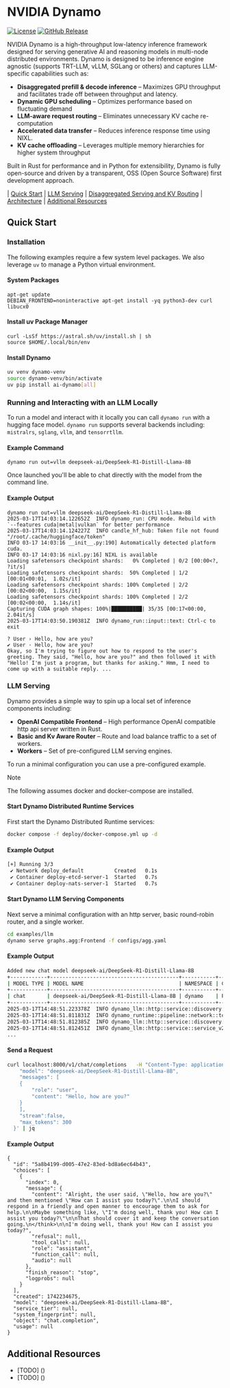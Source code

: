 <!--
SPDX-FileCopyrightText: Copyright (c) 2024-2025 NVIDIA CORPORATION & AFFILIATES. All rights reserved.
SPDX-License-Identifier: Apache-2.0

Licensed under the Apache License, Version 2.0 (the "License");
you may not use this file except in compliance with the License.
You may obtain a copy of the License at

http://www.apache.org/licenses/LICENSE-2.0

Unless required by applicable law or agreed to in writing, software
distributed under the License is distributed on an "AS IS" BASIS,
WITHOUT WARRANTIES OR CONDITIONS OF ANY KIND, either express or implied.
See the License for the specific language governing permissions and
limitations under the License.
-->

# NVIDIA Dynamo

[![License](https://img.shields.io/badge/License-Apache_2.0-blue.svg)](https://opensource.org/licenses/Apache-2.0)
[![GitHub Release](https://img.shields.io/github/v/release/ai-dynamo/dynamo)](https://github.com/ai-dynamo/dynamo/releases/latest)

NVIDIA Dynamo is a high-throughput low-latency inference framework designed for serving generative AI and reasoning models in multi-node distributed environments. Dynamo is designed to be inference engine agnostic (supports TRT-LLM, vLLM, SGLang or others) and captures LLM-specific capabilities such as:

- **Disaggregated prefill & decode inference** – Maximizes GPU throughput and facilitates trade off between throughput and latency.
- **Dynamic GPU scheduling** – Optimizes performance based on fluctuating demand
- **LLM-aware request routing** – Eliminates unnecessary KV cache re-computation
- **Accelerated data transfer** – Reduces inference response time using NIXL.
- **KV cache offloading** – Leverages multiple memory hierarchies for higher system throughput

Built in Rust for performance and in Python for extensibility, Dynamo is fully open-source and driven by a transparent, OSS (Open Source Software) first development approach.

| [Quick Start](#quick-start) | [LLM Serving](#llm-serving) | [Disaggregated Serving and KV Routing](examples/llm) | [Architecture](docs/architecture.md) | [Additional Resources](#additional-resources)

## Quick Start

### Installation

The following examples require a few system level packages.
We also leverage `uv` to manage a Python virtual environment.

#### System Packages

```
apt-get update
DEBIAN_FRONTEND=noninteractive apt-get install -yq python3-dev curl libucx0
```

#### Install uv Package Manager

```
curl -LsSf https://astral.sh/uv/install.sh | sh
source $HOME/.local/bin/env
```

#### Install Dynamo


```bash
uv venv dynamo-venv
source dynamo-venv/bin/activate
uv pip install ai-dynamo[all]
```

### Running and Interacting with an LLM Locally

To run a model and interact with it locally you can call `dynamo
run` with a hugging face model. `dynamo run` supports several backends
including: `mistralrs`, `sglang`, `vllm`, and `tensorrtllm`.

#### Example Command

```
dynamo run out=vllm deepseek-ai/DeepSeek-R1-Distill-Llama-8B
```

Once launched you'll be able to chat directly with the model from the
command line.

#### Example Output
```
dynamo run out=vllm deepseek-ai/DeepSeek-R1-Distill-Llama-8B
2025-03-17T14:03:14.122652Z  INFO dynamo_run: CPU mode. Rebuild with `--features cuda|metal|vulkan` for better performance
2025-03-17T14:03:14.124227Z  INFO candle_hf_hub: Token file not found "/root/.cache/huggingface/token"
INFO 03-17 14:03:16 __init__.py:190] Automatically detected platform cuda.
INFO 03-17 14:03:16 nixl.py:16] NIXL is available
Loading safetensors checkpoint shards:   0% Completed | 0/2 [00:00<?, ?it/s]
Loading safetensors checkpoint shards:  50% Completed | 1/2 [00:01<00:01,  1.02s/it]
Loading safetensors checkpoint shards: 100% Completed | 2/2 [00:02<00:00,  1.15s/it]
Loading safetensors checkpoint shards: 100% Completed | 2/2 [00:02<00:00,  1.14s/it]
Capturing CUDA graph shapes: 100%|██████████| 35/35 [00:17<00:00,  2.04it/s]
2025-03-17T14:03:50.190381Z  INFO dynamo_run::input::text: Ctrl-c to exit
```

```
? User › Hello, how are you?
✔ User · Hello, how are you?
Okay, so I'm trying to figure out how to respond to the user's greeting. They said, "Hello, how are you?" and then followed it with "Hello! I'm just a program, but thanks for asking." Hmm, I need to come up with a suitable reply. ...
```

### LLM Serving

Dynamo provides a simple way to spin up a local set of inference
components including:

- **OpenAI Compatible Frontend** – High performance OpenAI compatible http api server written in Rust.
- **Basic and Kv Aware Router** – Route and load balance traffic to a set of workers.
- **Workers** – Set of pre-configured LLM serving engines.

To run a minimal configuration you can use a pre-configured
example.

> [!NOTE]
> The following assumes docker and docker-compose are installed.

#### Start Dynamo Distributed Runtime Services

First start the Dynamo Distributed Runtime services:

```bash
docker compose -f deploy/docker-compose.yml up -d
```

#### Example Output

```bash
[+] Running 3/3
 ✔ Network deploy_default          Created   0.1s
 ✔ Container deploy-etcd-server-1  Started   0.7s
 ✔ Container deploy-nats-server-1  Started   0.7s
```


#### Start Dynamo LLM Serving Components

Next serve a minimal configuration with an http server, basic
round-robin router, and a single worker.


```bash
cd examples/llm
dynamo serve graphs.agg:Frontend -f configs/agg.yaml
```

#### Example Output
```bash
Added new chat model deepseek-ai/DeepSeek-R1-Distill-Llama-8B
+------------+------------------------------------------+-----------+-----------+------------------+
| MODEL TYPE | MODEL NAME                               | NAMESPACE | COMPONENT | ENDPOINT         |
+------------+------------------------------------------+-----------+-----------+------------------+
| chat       | deepseek-ai/DeepSeek-R1-Distill-Llama-8B | dynamo    | Processor | chat/completions |
+------------+------------------------------------------+-----------+-----------+------------------+
2025-03-17T14:48:51.223378Z  INFO dynamo_llm::http::service::discovery: added Chat model: deepseek-ai/DeepSeek-R1-Distill-Llama-8B
2025-03-17T14:48:51.811831Z  INFO dynamo_runtime::pipeline::network::tcp::server: tcp transport service on 10.20.56.81:44999
2025-03-17T14:48:51.812385Z  INFO dynamo_llm::http::service::discovery: added Chat model: deepseek-ai/DeepSeek-R1-Distill-Llama-8B
2025-03-17T14:48:51.812451Z  INFO dynamo_llm::http::service::service_v2: Starting HTTP service on: 0.0.0.0:8000 address="0.0.0.0:8000"
...
```

#### Send a Request

```bash
curl localhost:8000/v1/chat/completions   -H "Content-Type: application/json"   -d '{
    "model": "deepseek-ai/DeepSeek-R1-Distill-Llama-8B",
    "messages": [
    {
        "role": "user",
        "content": "Hello, how are you?"
    }
    ],
    "stream":false,
    "max_tokens": 300
  }' | jq
```

#### Example Output
```
{
  "id": "5a8b4199-d005-47e2-83ed-bd8a6ec64b43",
  "choices": [
    {
      "index": 0,
      "message": {
        "content": "Alright, the user said, \"Hello, how are you?\" and then mentioned \"How can I assist you today?\".\n\nI should respond in a friendly and open manner to encourage them to ask for help.\n\nMaybe something like, \"I'm doing well, thank you! How can I assist you today?\"\n\nThat should cover it and keep the conversation going.\n</think>\n\nI'm doing well, thank you! How can I assist you today?",
        "refusal": null,
        "tool_calls": null,
        "role": "assistant",
        "function_call": null,
        "audio": null
      },
      "finish_reason": "stop",
      "logprobs": null
    }
  ],
  "created": 1742234675,
  "model": "deepseek-ai/DeepSeek-R1-Distill-Llama-8B",
  "service_tier": null,
  "system_fingerprint": null,
  "object": "chat.completion",
  "usage": null
}
```

## Additional Resources

- [TODO] ()
- [TODO] ()
